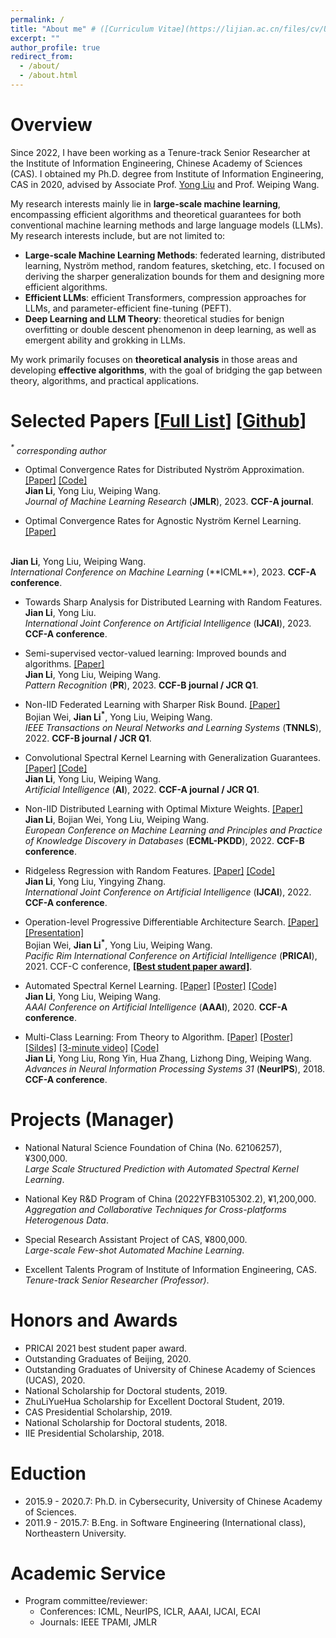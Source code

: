 ```yaml
---
permalink: /
title: "About me" # ([Curriculum Vitae](https://lijian.ac.cn/files/cv/UCAS_PhD_lijian.pdf))
excerpt: ""
author_profile: true
redirect_from: 
  - /about/
  - /about.html
---
```

# Overview

Since 2022, I have been working as a Tenure-track Senior Researcher at the Institute of Information Engineering, Chinese Academy of Sciences (CAS).
I obtained my Ph.D. degree from Institute of Information Engineering, CAS in 2020, advised by Associate Prof. [Yong Liu](https://liuyonggsai.github.io/) and Prof. Weiping Wang. 

My research interests mainly lie in **large-scale machine learning**, encompassing efficient algorithms and theoretical guarantees for both conventional machine learning methods and large language models (LLMs).
My research interests include, but are not limited to:
* **Large-scale Machine Learning Methods**: federated learning, distributed learning, Nyström method, random features, sketching, etc. I focused on deriving the sharper generalization bounds for them and designing more efficient algorithms.
* **Efficient LLMs**: efficient Transformers, compression approaches for LLMs, and parameter-efficient fine-tuning (PEFT).
* **Deep Learning and LLM Theory**: theoretical studies for benign overfitting or double descent phenomenon in deep learning, as well as emergent ability and grokking in LLMs.

My work primarily focuses on **theoretical analysis** in those areas and developing **effective algorithms**, with the goal of bridging the gap between theory, algorithms, and practical applications.

# Selected Papers [[Full List](https://lijian.ac.cn/publications/)] [[Github](https://github.com/superlj666)] 
<i>$^*$ corresponding author</i>

* Optimal Convergence Rates for Distributed Nyström Approximation. 
[[Paper]](https://jmlr.org/papers/v24/21-1049.html)
[[Code]](https://github.com/superlj666/DNystroem) <br>
<b>Jian Li</b>, Yong Liu, Weiping Wang. <br>
<i>Journal of Machine Learning Research</i> (**JMLR**), 2023. <b>CCF-A journal</b>.

* Optimal Convergence Rates for Agnostic Nyström Kernel Learning.
[[Paper]](https://lijian.ac.cn/files/2023/2023_ICML_Nystroem.pdf)
<br>
<b>Jian Li</b>, Yong Liu, Weiping Wang. <br>
<i>International Conference on Machine Learning </i> (**ICML**), 2023. <b>CCF-A conference</b>.


* Towards Sharp Analysis for Distributed Learning with Random Features. <br>
<b>Jian Li</b>, Yong Liu. <br>
<i>International Joint Conference on Artificial Intelligence</i> (**IJCAI**), 2023. <b>CCF-A conference</b>.

* Semi-supervised vector-valued learning: Improved bounds and algorithms. 
[[Paper]](https://www.sciencedirect.com/science/article/pii/S0031320323000572) <br>
<b>Jian Li</b>, Yong Liu, Weiping Wang.  <br>
<i>Pattern Recognition</i> (**PR**), 2023. <b>CCF-B journal / JCR Q1</b>.

* Non-IID Federated Learning with Sharper Risk Bound.
[[Paper]](https://doi.org/10.1109/TNNLS.2022.3213187) <br>
Bojian Wei, <b>Jian Li$^*$</b>, Yong Liu, Weiping Wang.  <br>
<i>IEEE Transactions on Neural Networks and Learning Systems</i> (**TNNLS**), 2022. <b>CCF-B journal / JCR Q1</b>.

* Convolutional Spectral Kernel Learning with Generalization Guarantees.
[[Paper]](https://doi.org/10.1016/j.artint.2022.103803)
[[Code]](https://github.com/superlj666/CSKN/) <br>
<b>Jian Li</b>, Yong Liu, Weiping Wang. <br>
<i>Artificial Intelligence</i> (**AI**), 2022. <b>CCF-A journal / JCR Q1</b>.

* Non-IID Distributed Learning with Optimal Mixture Weights. 
[[Paper]](https://2022.ecmlpkdd.org/wp-content/uploads/2022/09/sub_1304.pdf) <br>
<b>Jian Li</b>, Bojian Wei, Yong Liu, Weiping Wang. <br>
<i>European Conference on Machine Learning and Principles and Practice of Knowledge Discovery in Databases</i> (**ECML-PKDD**), 2022. <b>CCF-B conference</b>.

* Ridgeless Regression with Random Features.
[[Paper]](https://arxiv.org/pdf/2205.00477.pdf)
[[Code]](https://github.com/superlj666/Ridgeless-Regression-with-Random-Features) <br>
<b>Jian Li</b>, Yong Liu, Yingying Zhang. <br>
<i>International Joint Conference on Artificial Intelligence</i> (**IJCAI**), 2022. <b>CCF-A conference</b>.

* Operation-level Progressive Differentiable Architecture Search. 
[[Paper]](https://lijian.ac.cn/files/2021/FL_for_noniid_data.pdf)
[[Presentation]](https://lijian.ac.cn/files/2021/FL_for_noniid_data_presentation.pdf)<br>
Bojian Wei, <b>Jian Li$^*$</b>, Yong Liu, Weiping Wang. <br>
<i>Pacific Rim International Conference on Artificial Intelligence</i> (**PRICAI**), 2021. CCF-C conference, <b>
[[Best student paper award]](https://lijian.ac.cn/files/2021/PRICAI-2021-best-student-paper.png)</b>.

* Automated Spectral Kernel Learning. 
[[Paper]](https://lijian.ac.cn/files/2020_AAAI_ASKL/2020_AAAI_ASKL.pdf)
[[Poster]](https://lijian.ac.cn/files/2020_AAAI_ASKL/2020_AAAI_AKSL_poster.pdf)
[[Code]](https://github.com/superlj666/Automated-Spectral-Kernel-Learning) <br>
<b>Jian Li</b>, Yong Liu, Weiping Wang. <br>
<i>AAAI Conference on Artificial Intelligence</i> (**AAAI**), 2020. <b>CCF-A conference</b>.

* Multi-Class Learning: From Theory to Algorithm. 
[[Paper]](https://proceedings.neurips.cc/paper/2018/file/1141938ba2c2b13f5505d7c424ebae5f-Paper.pdf)
[[Poster]](https://lijian.ac.cn/files/2018_NeurIPS_MC/mc-lrc-nips-poster.pdf)
[[Sildes]](https://lijian.ac.cn/files/2018_NeurIPS_MC/mc-lrc-nips-slides.pdf)
[[3-minute video]](https://youtu.be/mE_RpgWuKK8)
[[Code]](https://github.com/superlj666/Multi-Class-Learning-From-Theory-to-Algorithm) <br>
<b>Jian Li</b>, Yong Liu, Rong Yin, Hua Zhang, Lizhong Ding, Weiping Wang. <br>
<i>Advances in Neural Information Processing Systems 31</i> (**NeurIPS**), 2018. <b>CCF-A conference</b>.


#  Projects (Manager)
* National Natural Science Foundation of China (No. 62106257), &yen;300,000. <br>
<i> Large Scale Structured Prediction with Automated Spectral Kernel Learning</i>.

* National Key R&D Program of China (2022YFB3105302.2), &yen;1,200,000. <br>
<i> Aggregation and Collaborative Techniques for Cross-platforms Heterogenous Data</i>.

* Special Research Assistant Project of CAS, &yen;800,000. <br>
<i> Large-scale Few-shot Automated Machine Learning</i>.

* Excellent Talents Program of Institute of Information Engineering, CAS. <br>
<i> Tenure-track Senior Researcher (Professor)</i>.

# Honors and Awards
* PRICAI 2021 best student paper award.
* Outstanding Graduates of Beijing, 2020.
* Outstanding Graduates of University of Chinese Academy of Sciences (UCAS), 2020.
* National Scholarship for Doctoral students, 2019.
* ZhuLiYueHua Scholarship for Excellent Doctoral Student, 2019.
* CAS Presidential Scholarship, 2019.
* National Scholarship for Doctoral students, 2018.
* IIE Presidential Scholarship, 2018.

# Eduction
- 2015.9 - 2020.7: Ph.D. in Cybersecurity, University of Chinese Academy of Sciences.
- 2011.9 - 2015.7: B.Eng. in Software Engineering (International class), Northeastern University.

# Academic Service
- Program committee/reviewer:
  - Conferences: ICML, NeurIPS, ICLR, AAAI, IJCAI, ECAI
  - Journals: IEEE TPAMI, JMLR